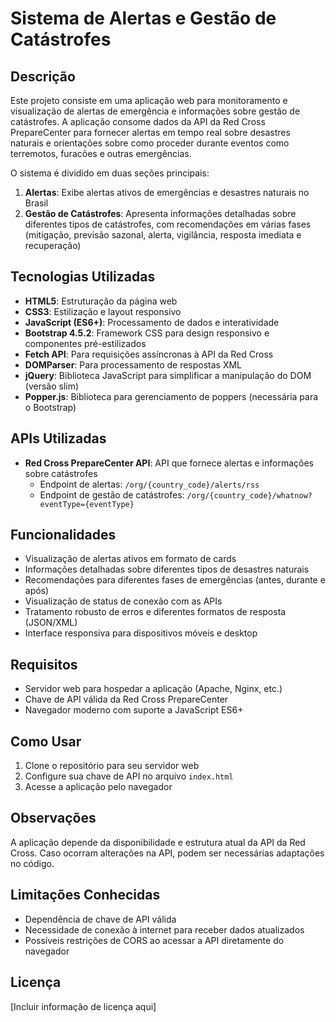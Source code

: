 # Sistema de Alertas e Gestão de Catástrofes

## Descrição

Este projeto consiste em uma aplicação web para monitoramento e visualização de alertas de emergência e informações sobre gestão de catástrofes. A aplicação consome dados da API da Red Cross PrepareCenter para fornecer alertas em tempo real sobre desastres naturais e orientações sobre como proceder durante eventos como terremotos, furacões e outras emergências.

O sistema é dividido em duas seções principais:
1. **Alertas**: Exibe alertas ativos de emergências e desastres naturais no Brasil
2. **Gestão de Catástrofes**: Apresenta informações detalhadas sobre diferentes tipos de catástrofes, com recomendações em várias fases (mitigação, previsão sazonal, alerta, vigilância, resposta imediata e recuperação)

## Tecnologias Utilizadas

- **HTML5**: Estruturação da página web
- **CSS3**: Estilização e layout responsivo
- **JavaScript (ES6+)**: Processamento de dados e interatividade
- **Bootstrap 4.5.2**: Framework CSS para design responsivo e componentes pré-estilizados
- **Fetch API**: Para requisições assíncronas à API da Red Cross
- **DOMParser**: Para processamento de respostas XML
- **jQuery**: Biblioteca JavaScript para simplificar a manipulação do DOM (versão slim)
- **Popper.js**: Biblioteca para gerenciamento de poppers (necessária para o Bootstrap)

## APIs Utilizadas

- **Red Cross PrepareCenter API**: API que fornece alertas e informações sobre catástrofes
  - Endpoint de alertas: `/org/{country_code}/alerts/rss`
  - Endpoint de gestão de catástrofes: `/org/{country_code}/whatnow?eventType={eventType}`

## Funcionalidades

- Visualização de alertas ativos em formato de cards
- Informações detalhadas sobre diferentes tipos de desastres naturais
- Recomendações para diferentes fases de emergências (antes, durante e após)
- Visualização de status de conexão com as APIs
- Tratamento robusto de erros e diferentes formatos de resposta (JSON/XML)
- Interface responsiva para dispositivos móveis e desktop

## Requisitos

- Servidor web para hospedar a aplicação (Apache, Nginx, etc.)
- Chave de API válida da Red Cross PrepareCenter
- Navegador moderno com suporte a JavaScript ES6+

## Como Usar

1. Clone o repositório para seu servidor web
2. Configure sua chave de API no arquivo `index.html`
3. Acesse a aplicação pelo navegador

## Observações

A aplicação depende da disponibilidade e estrutura atual da API da Red Cross. Caso ocorram alterações na API, podem ser necessárias adaptações no código.

## Limitações Conhecidas

- Dependência de chave de API válida
- Necessidade de conexão à internet para receber dados atualizados
- Possíveis restrições de CORS ao acessar a API diretamente do navegador

## Licença

[Incluir informação de licença aqui]